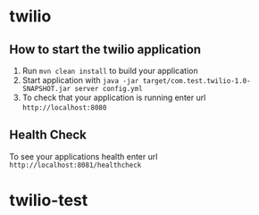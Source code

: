 # twilio

How to start the twilio application
---

1. Run `mvn clean install` to build your application
1. Start application with `java -jar target/com.test.twilio-1.0-SNAPSHOT.jar server config.yml`
1. To check that your application is running enter url `http://localhost:8080`

Health Check
---

To see your applications health enter url `http://localhost:8081/healthcheck`
# twilio-test
